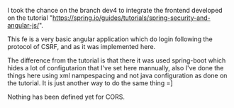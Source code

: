 I took the chance on the branch dev4 to integrate the frontend developed on the tutorial "https://spring.io/guides/tutorials/spring-security-and-angular-js/".

This fe is a very basic angular application which do login following the protocol of CSRF, and as it was implemented here.

The difference from the tutorial is that there it was used spring-boot which hides a lot of configutarion that I've set here mannually, also I've done the things here using xml nampespacing and not java configuration as done on the tutorial. It is just another way to do the same thing =]

Nothing has been defined yet for CORS.
